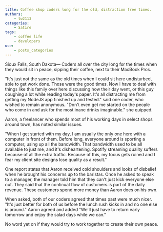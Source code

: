```yaml
---
title: Coffee shop coders long for the old, distraction free times.
authors:
    - tw2113
categories:
    - Satire
tags:
    - coffee life
    - developers
use:
    - posts_categories
---
```


Sioux Falls, South Dakota&mdash; Coders all over the city long for the times when they would sit in peace, sipping their coffee, next to their MacBook Pros.

"It's just not the same as the old times when I could sit here undisturbed, able to get work done. Those were the good times. Now I have to deal with things like this family over here discussing how their day went, or this guy coughing a lot while reading today's paper. It's all distracting me from getting my NodeJS app finished up and tested." said one coder, who wished to remain anonymous. "Don't even get me started on the people who come in and ask for the most inane drinks imaginable." she quipped.

Aaron, a freelancer who spends most of his working days in select shops around town, has noted similar issues.

"When I get started with my day, I am usually the only one here with a computer in front of them. Before long, everyone around is sporting a computer, using up all the bandwidth. That bandwidth used to be all available to just me, and it's disheartening. Spotify streaming quality suffers because of all the extra traffic. Because of this, my focus gets ruined and I fear my client site designs lose quality as a result."

One report states that Aaron received cold shoulders and looks of disbelief when he brought his concerns up to the baristas. Once he asked to speak to a manager, the manager told him that they can't just kick everyone else out. They said that the continual flow of customers is part of the daily revenue. These customers spend more money than Aaron does on his own.

When asked, both of our coders agreed that times past were much nicer. "It's just better for both of us before the lunch rush kicks in and no one else is around." Aaron agreed and added "We'll just have to return early tomorrow and enjoy the salad days while we can."

No word yet on if they would try to work together to create their own peace.

